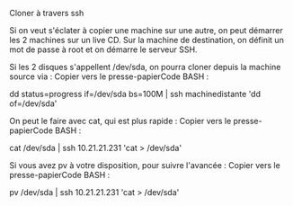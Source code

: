 Cloner à travers ssh

Si on veut s'éclater à copier une machine sur une autre, on peut démarrer les 2 machines sur un live CD.
Sur la machine de destination, on définit un mot de passe à root et on démarre le serveur SSH.

Si les 2 disques s'appellent /dev/sda, on pourra cloner depuis la machine source via :
Copier vers le presse-papierCode BASH :

dd status=progress if=/dev/sda bs=100M | ssh machinedistante  'dd of=/dev/sda'





On peut le faire avec cat, qui est plus rapide :
Copier vers le presse-papierCode BASH :

cat /dev/sda | ssh 10.21.21.231  'cat > /dev/sda'



Si vous avez pv à votre disposition, pour suivre l'avancée :
Copier vers le presse-papierCode BASH :

pv /dev/sda | ssh 10.21.21.231  'cat > /dev/sda'
